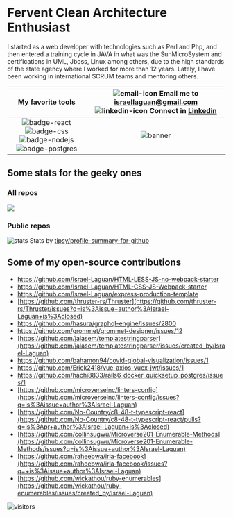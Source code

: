 # Fervent Clean Architecture Enthusiast

I started as a web developer with technologies such as Perl and Php, and then entered a training cycle in JAVA in what was the SunMicroSystem and certifications in UML, Jboss, Linux among others, due to the high standards of the state agency where I worked for more than 12 years.
Lately, I have been working in international SCRUM teams and mentoring others.

| My favorite tools |![email-icon][] Email me to [israellaguan@gmail.com][] ![linkedin-icon][] Connect in [Linkedin][]
| :---: | :---:
| ![badge-react][] ![badge-css] ![badge-nodejs][] ![badge-postgres] | ![banner][]

## Some stats for the geeky ones

### All repos

<img
  src="https://cr-skills-chart-widget.azurewebsites.net/api/api?username=Israel-Laguan&skills=JavaScript,CSS,SCSS,TypeScript&show-other-skills=true"
/>

### Public repos

![stats][]
Stats by [tipsy/profile-summary-for-github][]

## Some of my open-source contributions

- https://github.com/Israel-Laguan/HTML-LESS-JS-no-webpack-starter
- https://github.com/Israel-Laguan/HTML-CSS-JS-Webpack-starter
- https://github.com/Israel-Laguan/express-production-template
- [https://github.com/thruster-rs/Thruster](https://github.com/thruster-rs/Thruster/issues?q=is%3Aissue+author%3AIsrael-Laguan+is%3Aclosed)
- https://github.com/hasura/graphql-engine/issues/2800
- https://github.com/grommet/grommet-designer/issues/12
- [https://github.com/jalasem/templatestringparser](https://github.com/jalasem/templatestringparser/issues/created_by/Israel-Laguan)
- https://github.com/bahamon94/covid-global-visualization/issues/1
- https://github.com/Erick2418/vue-axios-vuex-jwt/issues/1
- https://github.com/hachi8833/rails6_docker_quicksetup_postgres/issues/1
- [https://github.com/microverseinc/linters-config](https://github.com/microverseinc/linters-config/issues?q=is%3Aissue+author%3AIsrael-Laguan)
- [https://github.com/No-Country/c8-48-t-typescript-react](https://github.com/No-Country/c8-48-t-typescript-react/pulls?q=is%3Apr+author%3AIsrael-Laguan+is%3Aclosed)
- [https://github.com/collinsugwu/Microverse201-Enumerable-Methods](https://github.com/collinsugwu/Microverse201-Enumerable-Methods/issues?q=is%3Aissue+author%3AIsrael-Laguan)
- [https://github.com/raheebwa/irla-facebook](https://github.com/raheebwa/irla-facebook/issues?q=+is%3Aissue+author%3AIsrael-Laguan)
- [https://github.com/wickathou/ruby-enumerables](https://github.com/wickathou/ruby-enumerables/issues/created_by/Israel-Laguan)

![visitors](https://visitor-badge.glitch.me/badge?page_id=Israel-Laguan/Israel-Laguan)

[pic]: https://avatars2.githubusercontent.com/u/36519478?s=460&v=4
[email-icon]: https://img.icons8.com/color/48/000000/message-squared.png
[israellaguan@gmail.com]: mailto:israellaguan@gmail.com
[linkedin-icon]: https://img.icons8.com/color/48/000000/linkedin.png
[Linkedin]: https://www.linkedin.com/in/israellaguan
[github-icon]: https://img.icons8.com/color/48/000000/github--v1.png
[GitHub]: https://github.com/Israel-Laguan
[badge-nodejs]: https://img.shields.io/badge/node.js-V14.x-339933?style=for-the-badge&logo=node.js
[badge-postgres]: https://img.shields.io/badge/database-postgreSQL-47A248?style=for-the-badge&logo=postgresql
[badge-react]: https://img.shields.io/badge/React-16+-61DAFB?style=for-the-badge&logo=react
[badge-css]: https://img.shields.io/badge/style-CSS-1572B6?style=for-the-badge&logo=css3
[banner]: https://github.com/Israel-Laguan/Israel-Laguan/raw/master/docs/banner.jpg
[stats]: https://github.com/Israel-Laguan/Israel-Laguan/raw/master/docs/github_stats.png
[tipsy/profile-summary-for-github]: https://profile-summary-for-github.com/user/israel-laguan
